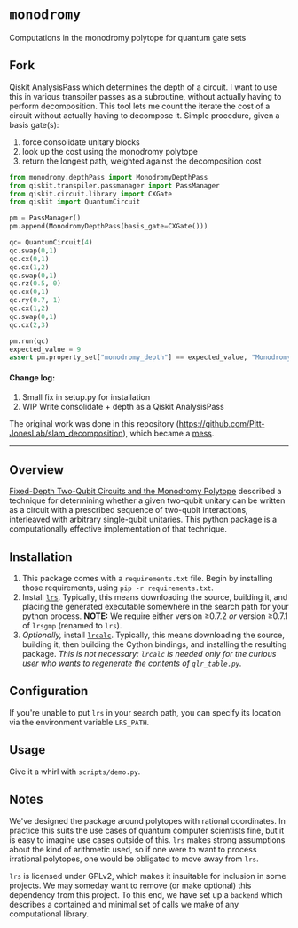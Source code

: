 # `monodromy`

Computations in the monodromy polytope for quantum gate sets

## Fork

Qiskit AnalysisPass which determines the depth of a circuit. I want to use this in various transpiler passes as a subroutine, without actually having to perform decomposition. This tool lets me count the iterate the cost of a circuit without actually having to decompose it. Simple procedure, given a basis gate(s):

1. force consolidate unitary blocks
2. look up the cost using the monodromy polytope
3. return the longest path, weighted against the decomposition cost

```python
from monodromy.depthPass import MonodromyDepthPass
from qiskit.transpiler.passmanager import PassManager
from qiskit.circuit.library import CXGate
from qiskit import QuantumCircuit

pm = PassManager()
pm.append(MonodromyDepthPass(basis_gate=CXGate()))

qc= QuantumCircuit(4)
qc.swap(0,1)
qc.cx(0,1)
qc.cx(1,2)
qc.swap(0,1)
qc.rz(0.5, 0)
qc.cx(0,1)
qc.ry(0.7, 1)
qc.cx(1,2)
qc.swap(0,1)
qc.cx(2,3)

pm.run(qc)
expected_value = 9
assert pm.property_set["monodromy_depth"] == expected_value, "Monodromy depth not calculated correctly!"

```

#### Change log:

1. Small fix in setup.py for installation
2. WIP Write consolidate + depth as a Qiskit AnalysisPass

The original work was done in this repository (https://github.com/Pitt-JonesLab/slam_decomposition), which became a [mess](https://github.com/Pitt-JonesLab/slam_decomposition/blob/main/src/slam/utils/polytopes/polytope_wrap.py).

---

## Overview

[Fixed-Depth Two-Qubit Circuits and the Monodromy Polytope](https://arxiv.org/abs/1904.10541) described a technique for determining whether a given two-qubit unitary can be written as a circuit with a prescribed sequence of two-qubit interactions, interleaved with arbitrary single-qubit unitaries.
This python package is a computationally effective implementation of that technique.

## Installation

1. This package comes with a `requirements.txt` file.
   Begin by installing those requirements, using `pip -r requirements.txt`.
2. Install [`lrs`](http://cgm.cs.mcgill.ca/~avis/C/lrs.html).
   Typically, this means downloading the source, building it, and placing the generated executable somewhere in the search path for your python process.
   **NOTE:** We require either version ≥0.7.2 _or_ version ≥0.7.1 of `lrsgmp` (renamed to `lrs`).
3. _Optionally,_ install [`lrcalc`](https://sites.math.rutgers.edu/~asbuch/lrcalc/). Typically, this means downloading the source, building it, then building the Cython bindings, and installing the resulting package. _This is not necessary: `lrcalc` is needed only for the curious user who wants to regenerate the contents of `qlr_table.py`._

## Configuration

If you're unable to put `lrs` in your search path, you can specify its location via the environment variable `LRS_PATH`.

## Usage

Give it a whirl with `scripts/demo.py`.

## Notes

We've designed the package around polytopes with rational coordinates.
In practice this suits the use cases of quantum computer scientists fine, but it is easy to imagine use cases outside of this.
`lrs` makes strong assumptions about the kind of arithmetic used, so if one were to want to process irrational polytopes, one would be obligated to move away from `lrs`.

`lrs` is licensed under GPLv2, which makes it insuitable for inclusion in some projects.
We may someday want to remove (or make optional) this dependency from this project.
To this end, we have set up a `backend` which describes a contained and minimal set of calls we make of any computational library.
